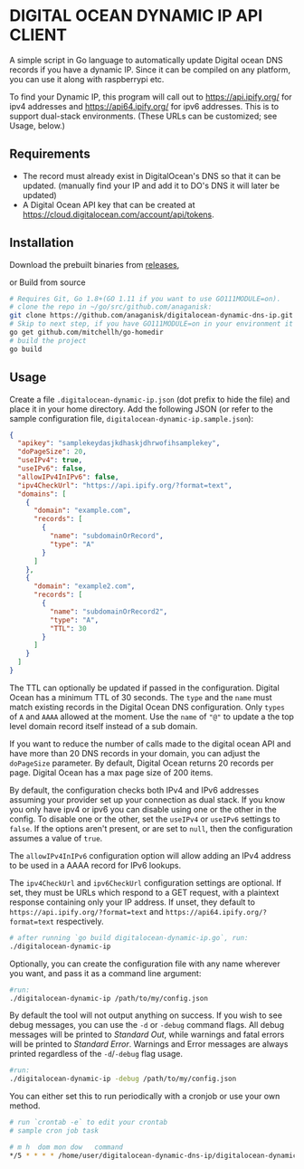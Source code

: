 # DIGITAL OCEAN DYNAMIC IP API CLIENT 

A simple script in Go language to automatically update Digital ocean DNS records if you have a dynamic IP. Since it can be compiled on any platform, you can use it along with raspberrypi etc.

To find your Dynamic IP, this program will call out to https://api.ipify.org/ for ipv4 addresses and https://api64.ipify.org/ for ipv6 addresses. This is to support dual-stack environments. (These URLs can be customized; see Usage, below.)

## Requirements

- The record must already exist in DigitalOcean's DNS so that it can be updated.
  (manually find your IP and add it to DO's DNS it will later be updated)
- A Digital Ocean API key that can be created at https://cloud.digitalocean.com/account/api/tokens.

## Installation

Download the prebuilt binaries from [releases](https://github.com/anaganisk/digitalocean-dynamic-dns-ip/releases),

or Build from source

```bash
# Requires Git, Go 1.8+(GO 1.11 if you want to use GO111MODULE=on).
# clone the repo in ~/go/src/github.com/anaganisk:
git clone https://github.com/anaganisk/digitalocean-dynamic-dns-ip.git
# Skip to next step, if you have GO111MODULE=on in your environment it is fetched automatically
go get github.com/mitchellh/go-homedir
# build the project
go build
```

## Usage

Create a file `.digitalocean-dynamic-ip.json` (dot prefix to hide the file) and place it in your home directory. Add the following JSON (or refer to the sample configuration file, `digitalocean-dynamic-ip.sample.json`):

```json
{
  "apikey": "samplekeydasjkdhaskjdhrwofihsamplekey",
  "doPageSize": 20,
  "useIPv4": true,
  "useIPv6": false,
  "allowIPv4InIPv6": false,
  "ipv4CheckUrl": "https://api.ipify.org/?format=text",
  "domains": [
    {
      "domain": "example.com",
      "records": [
        {
          "name": "subdomainOrRecord",
          "type": "A"
        }
      ]
    },
    {
      "domain": "example2.com",
      "records": [
        {
          "name": "subdomainOrRecord2",
          "type": "A",
          "TTL": 30
        }
      ]
    }
  ]
}
```

The TTL can optionally be updated if passed in the configuration. Digital Ocean has a minimum TTL of 30 seconds. The `type` and the `name` must match existing records in the Digital Ocean DNS configuration. Only `types` of `A` and `AAAA` allowed at the moment. Use the `name` of `"@"` to update a the top level domain record itself instead of a sub domain.

If you want to reduce the number of calls made to the digital ocean API and have more than 20 DNS records in your domain, you can adjust the `doPageSize` parameter. By default, Digital Ocean returns 20 records per page. Digital Ocean has a max page size of 200 items.

By default, the configuration checks both IPv4 and IPv6 addresses assuming your provider set up your connection as dual stack. If you know you only have ipv4 or ipv6 you can disable using one or the other in the config. To disable one or the other, set the `useIPv4` or `useIPv6` settings to `false`. If the options aren't present, or are set to `null`, then the configuration assumes a value of `true`.

The `allowIPv4InIPv6` configuration option will allow adding an IPv4 address to be used in a AAAA record for IPv6 lookups.

The `ipv4CheckUrl` and `ipv6CheckUrl` configuration settings are optional. If set, they must be URLs which respond to a GET request, with a plaintext response containing only your IP address. If unset, they default to `https://api.ipify.org/?format=text` and `https://api64.ipify.org/?format=text` respectively.

```bash
# after running `go build digitalocean-dynamic-ip.go`, run:
./digitalocean-dynamic-ip
```

Optionally, you can create the configuration file with any name wherever you want, and pass it as a command line argument:

```bash
#run:
./digitalocean-dynamic-ip /path/to/my/config.json
```

By default the tool will not output anything on success. If you wish to see debug messages, you can use the `-d` or `-debug` command flags. All debug messages will be printed to *Standard Out*, while warnings and fatal errors will be printed to *Standard Error*. Warnings and Error messages are always printed regardless of the `-d`/`-debug` flag usage.

```bash
#run:
./digitalocean-dynamic-ip -debug /path/to/my/config.json
```

You can either set this to run periodically with a cronjob or use your own method.

```bash
# run `crontab -e` to edit your crontab
# sample cron job task

# m h  dom mon dow   command
*/5 * * * * /home/user/digitalocean-dynamic-dns-ip/digitalocean-dynamic-ip
```
